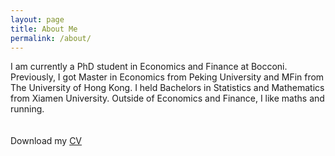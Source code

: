 ```yaml
---
layout: page
title: About Me
permalink: /about/
---
```

I am currently a PhD student in Economics and Finance at Bocconi. Previously, I got Master in Economics from Peking University and MFin from The University of Hong Kong. I held Bachelors in Statistics and Mathematics from Xiamen University. Outside of Economics and Finance, I like maths and running.   
<br>
<br>
Download my <a href="https://www.dropbox.com/s/ftyuaidq8vp7pcy/SHASHA%20LI%20CV.pdf?dl=0" download="Shasha, Li- CV">CV</a><br>
<br>
